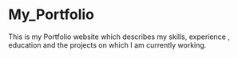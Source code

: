 # My_Portfolio
This is my Portfolio website which describes my skills, experience , education and the projects on which I am currently working.
